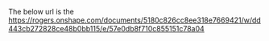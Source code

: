 The below url is the 
https://rogers.onshape.com/documents/5180c826cc8ee318e7669421/w/dd443cb272828ce48b0bb115/e/57e0db8f710c855151c78a04
